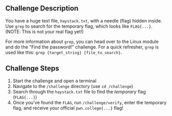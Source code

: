 ## Challenge Description
You have a huge text file, `haystack.txt`, with a needle (flag) hidden inside. Use `grep` to search for the temporary flag, which looks like `FLAG{...}`. (NOTE: This is not your real flag yet!)

For more information about `grep`, you can head over to the Linux module and do the "Find the password!" challenge. For a quick refresher, `grep` is used like this: `grep {target_string} {file_to_search}`.

## Challenge Steps
1. Start the challenge and open a terminal
2. Navigate to the `/challenge` directory (use `cd /challenge`)
3. Search through the `haystack.txt` file to find the _temporary_ flag (`FLAG{...}`)
4. Once you've found the `FLAG`, run `/challenge/verify`, enter the temporary flag, and receive your official `pwn.college{...}` flag!
